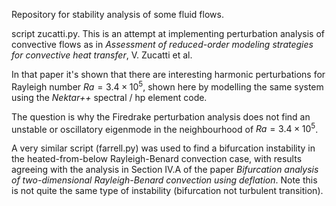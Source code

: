 Repository for stability analysis of some fluid flows.

script zucatti.py.  This is an attempt at implementing perturbation analysis of convective flows as in *Assessment of reduced-order modeling strategies for convective heat transfer*, V. Zucatti et al.

In that paper it's shown that there are interesting harmonic perturbations for Rayleigh number $Ra = 3.4 \times 10^5$, shown here by modelling the same system using the *Nektar++* spectral / hp element code.


The question is why the Firedrake perturbation analysis does not find an unstable or oscillatory eigenmode in the neighbourhood of $Ra = 3.4 \times 10^5$.  

A very similar script (farrell.py) was used to find a bifurcation instability in the heated-from-below Rayleigh-Benard convection case, with results agreeing with the analysis in Section IV.A of the paper *Bifurcation analysis of two-dimensional Rayleigh-Benard convection using deflation*.  Note this is not quite the same type of instability (bifurcation not turbulent transition).

